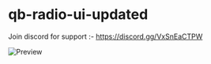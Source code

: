 # qb-radio-ui-updated
Join discord for support :- https://discord.gg/VxSnEaCTPW

![Preview](https://user-images.githubusercontent.com/110045235/199978381-23873a1f-c119-438e-8cc1-269bd739f222.png)
